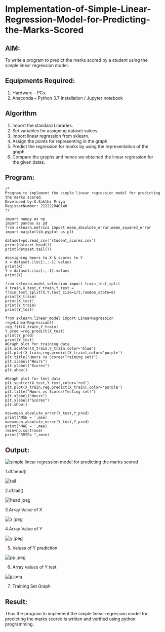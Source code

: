 # Implementation-of-Simple-Linear-Regression-Model-for-Predicting-the-Marks-Scored

## AIM:
To write a program to predict the marks scored by a student using the simple linear regression model.

## Equipments Required:
1. Hardware – PCs
2. Anaconda – Python 3.7 Installation / Jupyter notebook

## Algorithm
1. Import the standard Libraries.
2. Set variables for assigning dataset values.
3. Import linear regression from sklearn.  
4. Assign the points for representing in the graph.
5. Predict the regression for marks by using the representation of the graph.
6. Compare the graphs and hence we obtained the linear regression for the given datas.
   

## Program:
```
/*
Program to implement the simple linear regression model for predicting the marks scored.
Developed by:S.Sakthi Priya 
RegisterNumber: 212222040140 
*/
```
```
import numpy as np
import pandas as pd
from sklearn.metrics import mean_absolute_error,mean_squared_error
import matplotlib.pyplot as plt

dataset=pd.read_csv('student_scores.csv')
print(dataset.head())
print(dataset.tail())

#assigning hours to X & scores to Y
X = dataset.iloc[:,:-1].values
print(X)
Y = dataset.iloc[:,-1].values
print(Y)

from sklearn.model_selection import train_test_split
X_train,X_test,Y_train,Y_test = train_test_split(X,Y,test_size=1/3,random_state=0)
print(X_train)
print(X_test)
print(Y_train)
print(Y_test)

from sklearn.linear_model import LinearRegression
reg=LinearRegression()
reg.fit(X_train,Y_train)
Y_pred =reg.predict(X_test)
print(Y_pred)
print(Y_test)
#Graph plot for training data
plt.scatter(X_train,Y_train,color='blue')
plt.plot(X_train,reg.predict(X_train),color='purple')
plt.title("Hours vs Scores(Training set)")
plt.xlabel("Hours")
plt.ylabel("Scores")
plt.show()

#Graph plot for test data
plt.scatter(X_test,Y_test,color='red')
plt.plot(X_train,reg.predict(X_train),color='purple')
plt.title("Hours vs Scores(Testing set)")
plt.xlabel("Hours")
plt.ylabel("Scores")
plt.show()

mse=mean_absolute_error(Y_test,Y_pred)
print('MSE = ',mse)
mae=mean_absolute_error(Y_test,Y_pred)
print('MAE = ',mae)
rmse=np.sqrt(mse)
print("RMSE= ",rmse)
```

## Output:
![simple linear regression model for predicting the marks scored](sam.png)


1.df.head()


![tail](https://github.com/SAKTHIPRIYASATHISH/Implementation-of-Simple-Linear-Regression-Model-for-Predicting-the-Marks-Scored/assets/119104282/f60facd4-028f-4ddf-b214-8d5e8f03f284)



2.df.tail()



![head jpeg](https://github.com/SAKTHIPRIYASATHISH/Implementation-of-Simple-Linear-Regression-Model-for-Predicting-the-Marks-Scored/assets/119104282/d29af7d1-60bc-47eb-b821-efd8bff3a86b)




3.Array Value of X



![x jpeg](https://github.com/SAKTHIPRIYASATHISH/Implementation-of-Simple-Linear-Regression-Model-for-Predicting-the-Marks-Scored/assets/119104282/c329ae76-0bde-45a9-91a0-83a969120862)




4.Array Value of Y



![y jpeg](https://github.com/SAKTHIPRIYASATHISH/Implementation-of-Simple-Linear-Regression-Model-for-Predicting-the-Marks-Scored/assets/119104282/70667c0a-e253-4f5b-9987-7c4a619d635a)






5. Values of Y prediction




![pp jpeg](https://github.com/SAKTHIPRIYASATHISH/Implementation-of-Simple-Linear-Regression-Model-for-Predicting-the-Marks-Scored/assets/119104282/f4cdfb20-3ac5-457c-a4f5-202651c2dd41)




6. Array values of Y test




![jj jpeg](https://github.com/SAKTHIPRIYASATHISH/Implementation-of-Simple-Linear-Regression-Model-for-Predicting-the-Marks-Scored/assets/119104282/cbb73ed4-4d7d-40d0-a250-64e434f4ede4)





7. Training Set Graph























   








## Result:
Thus the program to implement the simple linear regression model for predicting the marks scored is written and verified using python programming.
